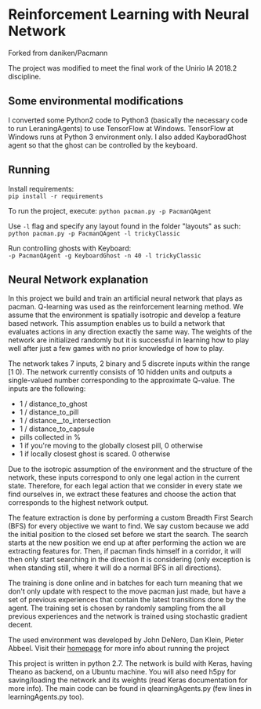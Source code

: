 # Reinforcement Learning with Neural Network

Forked from daniken/Pacmann

The project was modified to meet the final work of the Unirio IA 2018.2 discipline.

## Some environmental modifications
I converted some Python2 code to Python3 (basically the necessary code to run LeraningAgents) to use TensorFlow at Windows. 
TensorFlow at Windows runs at Python 3 environment only.
I also added KayboradGhost agent so that the ghost can be controlled by the keyboard.

## Running

Install requirements:  
`pip install -r requirements`

To run the project, execute:
`python pacman.py -p PacmanQAgent`

Use `-l` flag and specify any layout found in the folder "layouts" as such:
`python pacman.py -p PacmanQAgent -l trickyClassic`

Run controlling ghosts with Keyboard:  
`-p PacmanQAgent -g KeyboardGhost -n 40 -l trickyClassic`



## Neural Network explanation
In this project we build and train an artificial neural network that plays as pacman. Q-learning was used as the reinforcement learning method. We assume that the environment is spatially isotropic and develop a feature based network. This assumption enables us to build a network that evaluates actions in any direction exactly the same way. The weights of the network are initialized randomly but it is successful in learning how to play well after just a few games with no prior knowledge of how to play. 

The network takes 7 inputs, 2 binary and 5 discrete inputs within the range [1 0). The network currently consists of 10 hidden units and outputs a single-valued number corresponding to the approximate Q-value. The inputs are the following:

* 1 / distance_to_ghost
* 1 / distance_to_pill
* 1 / distance__to_intersection
* 1 / distance_to_capsule
* pills collected in %
* 1 if you're moving to the globally closest pill, 0 otherwise
* 1 if locally closest ghost is scared. 0 otherwise

Due to the isotropic assumption of the environment and the structure of the network, these inputs correspond to only one legal action in the current state. Therefore, for each legal action that we consider in every state we find ourselves in, we extract these features and choose the action that corresponds to the highest network output. 

The feature extraction is done by performing a custom Breadth First Search (BFS) for every objective we want to find. We say custom because we add the initial position to the closed set before we start the search. The search starts at the new position we end up at after performing the action we are extracting features for. Then, if pacman finds himself in a corridor, it will then only start searching in the direction it is considering (only exception is when standing still, where it will do a normal BFS in all directions).

The training is done online and in batches for each turn meaning that we don't only update with respect to the move pacman just made, but have a set of previous experiences that contain the latest transitions done by the agent. The training set is chosen by randomly sampling from the all previous experiences and the network is trained using stochastic gradient decent.

The used environment was developed by John DeNero, Dan Klein, Pieter Abbeel. Visit their [homepage](http://ai.berkeley.edu/project_overview.html) for more info about running the project 

This project is written in python 2.7. The network is build with Keras, having Theano as backend, on a Ubuntu machine. You will also need h5py for saving/loading the network and its weights (read Keras documentation for more info). The main code can be found in qlearningAgents.py  (few lines in learningAgents.py too).

